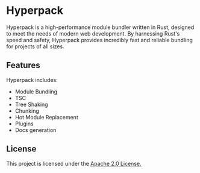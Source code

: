 # Hyperpack

Hyperpack is a high-performance module bundler written in Rust, designed to meet the needs of modern web development. By harnessing Rust's speed and safety, Hyperpack provides incredibly fast and reliable bundling for projects of all sizes.

## Features

Hyperpack includes:
- Module Bundling
- TSC
- Tree Shaking
- Chunking
- Hot Module Replacement
- Plugins
- Docs generation

## License
This project is licensed under the [Apache 2.0 License.](LICENSE)
